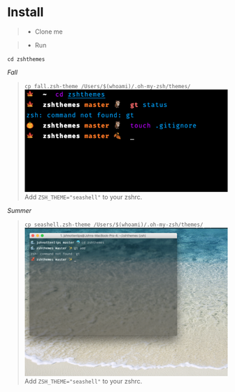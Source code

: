 # Install


>- Clone me

>- Run

`cd zshthemes` 

*Fall*
> `cp fall.zsh-theme /Users/$(whoami)/.oh-my-zsh/themes/`
![Screen Shot](fallscreenshot.png?raw=true "Fall Screen Shot")
> Add `ZSH_THEME="seashell"` to your zshrc.

*Summer*
> `cp seashell.zsh-theme /Users/$(whoami)/.oh-my-zsh/themes/`
![Screen Shot](screenshot.png?raw=true "Summer Screen Shot")
> Add `ZSH_THEME="seashell"` to your zshrc.

